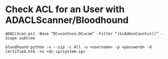 # Check ACL for an User with ADACLScanner/Bloodhound

`ADACLScan.ps1 -Base “DC=contoso;DC=com” -Filter “(&(AdminCount=1))” -Scope subtree`

`bloodhound-python -v --zip -c All -u <username> -p <password> -d certified.htb -ns <dc-ip/system-ip>`
